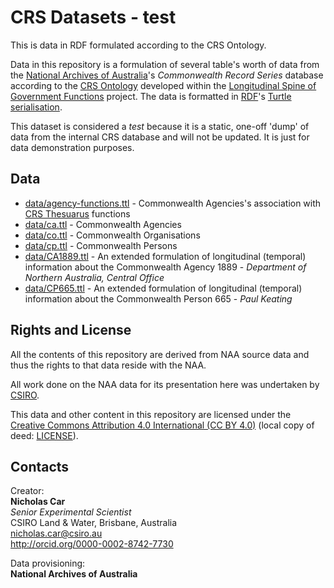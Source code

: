 # CRS Datasets - test
This is data in RDF formulated according to the CRS Ontology.

Data in this repository is a formulation of several table's worth of data from the [National Archives of Australia](http://www.naa.gov.au)'s *Commonwealth Record Series* database according to the [CRS Ontology](http://linked.data.gov.au/def/crs) developed within the [Longitudinal Spine of Government Functions](https://longspine.cat) project. The data is formatted in [RDF](https://www.w3.org/RDF/)'s [Turtle serialisation](https://www.w3.org/TR/turtle/).

This dataset is considered a *test* because it is a static, one-off 'dump' of data from the internal CRS database and will not be updated. It is just for data demonstration purposes.

## Data
* [data/agency-functions.ttl](data/agency-functions.ttl) - Commonwealth Agencies's association with [CRS Thesuarus](http://linked.data.gov.au/def/crs-th) functions
* [data/ca.ttl](data/ca.ttl) - Commonwealth Agencies
* [data/co.ttl](data/co.ttl) - Commonwealth Organisations
* [data/cp.ttl](data/cp.ttl) - Commonwealth Persons
* [data/CA1889.ttl](data/CA1889.ttl) - An extended formulation of longitudinal (temporal) information about the Commonwealth Agency 1889 - *Department of Northern Australia, Central Office*
* [data/CP665.ttl](data/CP665.ttl) - An extended formulation of longitudinal (temporal) information about the Commonwealth Person 665 - *Paul Keating*


## Rights and License
All the contents of this repository are derived from NAA source data and thus the rights to that data reside with the NAA.

All work done on the NAA data for its presentation here was undertaken by [CSIRO](https://www.csiro.au).

This data and other content in this repository are licensed under the [Creative Commons Attribution 4.0 International (CC BY 4.0)](https://creativecommons.org/licenses/by/4.0/) (local copy of deed: [LICENSE](LICENSE)).


## Contacts
Creator:  
**Nicholas Car**  
*Senior Experimental Scientist*  
CSIRO Land & Water, Brisbane, Australia  
<nicholas.car@csiro.au>  
<http://orcid.org/0000-0002-8742-7730>  

Data provisioning:  
**National Archives of Australia**  

